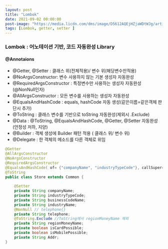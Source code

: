 ```yaml
---
layout: post
title: "Lombok"
date: 2021-09-02 00:00:00
post-image: "https://media.licdn.com/dms/image/D5612AQEjHZjaWDtWJg/article-cover_image-shrink_720_1280/0/1699851968725?e=2147483647&v=beta&t=uT1puOTNZBU67sXtDndiVFSmPas7cXzyczrR8wPdsZg"
tags: [Lombok, getter, setter ]
---
```


### Lombok : 어노테이션 기반, 코드 자동완성 Library     

#### @Annotaions
-  @Getter, @Setter : 클래스 위(전체적용)/ 변수 위(해당변수만적용) 
-  @NoArgsConstructor: 변수 사용하지 않는 기본 생성자 자동완성
-  @RequiredArgsConstructor : 특정변수만 사용하는 생성자 자동완성(@NonNull인자)
-  @AllArgsConstructor : 모든 변수를 사용하는 생성자 자동완성 
-  @EqualsAndHashCode : equals, hashCode 자동 생성(같은이름=같은객체 판단시 추가)
-  @ToString : 클래스 변수를 기반으로 toString 자동완성(제외시 .Exclude)  
-  @Data : @ToString, @EqualsAndHashCode, @Getter, @Setter 자동완성(안정성 저하, 지양)
-  @Builder : 객체 생성에 Builder 패턴 적용 ( 클래스 위/ 변수 위)
-  @Delegate : 한 객체의 메소드를 다른 객체로 위임    
      
   
```java    
@Getter 
@AllArgsConstructor
@NoArgsConstructor
@RequiredArgsConstructor 
@EqualsAndHashCode( of= {"companyName", "industryTypeCode"}, callSuper=false )
@ToString
public class Store extends Common { 
    
    @Setter 
    private String companyName; 
    private String industryTypeCode; 
    private String businessCodeName; 
    private String industryName; 
    @NonNull // telephone{}
    private String telephone; 
    @ToString.Exclude //ToString에서 regionMoneyName 제외
    private String regionMoneyName; 
    private boolean isCardPossible; 
    private boolean isMobilePossible; 
    private String Addr;  
}


```    



            
              
      
         
            
               
